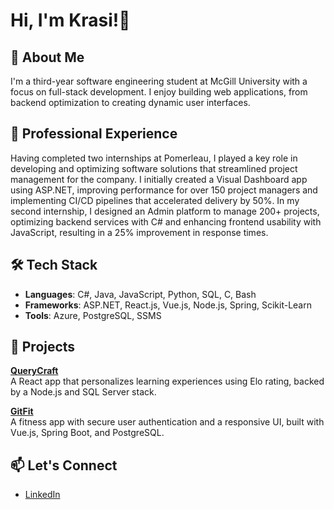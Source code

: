 # Hi, I'm Krasi!👋

## 🚀 About Me
I'm a third-year software engineering student at McGill University with a focus on full-stack development. I enjoy building web applications, from backend optimization to creating dynamic user interfaces. 

## 💼 Professional Experience
Having completed two internships at Pomerleau, I played a key role in developing and optimizing software solutions that streamlined project management for the company. I initially created a Visual Dashboard app using ASP.NET, improving performance for over 150 project managers and implementing CI/CD pipelines that accelerated delivery by 50%. In my second internship, I designed an Admin platform to manage 200+ projects, optimizing backend services with C# and enhancing frontend usability with JavaScript, resulting in a 25% improvement in response times.

## 🛠️ Tech Stack
- **Languages**: C#, Java, JavaScript, Python, SQL, C, Bash
- **Frameworks**: ASP.NET, React.js, Vue.js, Node.js, Spring, Scikit-Learn
- **Tools**: Azure, PostgreSQL, SSMS

## 🔨 Projects
**[QueryCraft](https://github.com/KrasiKirov/Bold-Learning-App)**  
A React app that personalizes learning experiences using Elo rating, backed by a Node.js and SQL Server stack.

**[GitFit](https://github.com/KrasiKirov/GitFit)**  
A fitness app with secure user authentication and a responsive UI, built with Vue.js, Spring Boot, and PostgreSQL.

## 📫 Let's Connect
- [LinkedIn](https://www.linkedin.com/in/krasimir-kirov)
